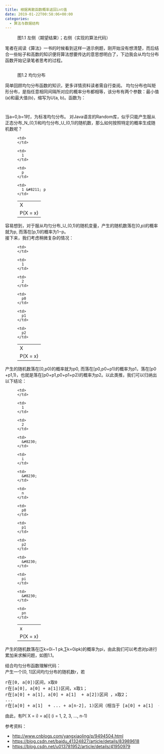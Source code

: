 ```yaml
---
title: 根据离散函数概率返回int值
date: 2019-01-22T00:58:06+00:00
categories:
  - 算法与数据结构
---
```

<figure class="wp-block-image"><img decoding="async" src="http://roliu.work/wp-content/uploads/2019/01/概率.png" alt="" class="wp-image-375" /><figcaption>图1.1 左侧（期望结果）；右侧（实现的算法代码）</figcaption></figure> 

笔者在阅读《算法》一书的时候看到这样一道示例题，刚开始没有想清楚，而后结合一些帖子和高数的知识便将算法想要传达的意思想明白了，下边我会从均匀分布函数开始记录笔者思考的过程。<figure class="wp-block-image">

<img decoding="async" src="http://roliu.work/wp-content/uploads/2019/01/均匀分布.png" alt="" class="wp-image-376" /> <figcaption>图1.2 均匀分布</figcaption></figure> 

简单回顾均匀分布函数的知识，更多详情资料读者需自行查阅。 均匀分布也叫矩形分布，是指任意相同间隔所对应的概率分布都相等，该分布有两个参数：最小值(a)和最大值(b)，缩写为U(a, b)。函数为：<figure class="wp-block-image">

<img decoding="async" src="http://roliu.work/wp-content/uploads/2019/01/均匀分布函数.png" alt="" class="wp-image-379" /> </figure> <figure class="wp-block-image"><img decoding="async" src="http://roliu.work/wp-content/uploads/2019/01/均匀分布函数_2-1.png" alt="" class="wp-image-381" /></figure> 

当a=0,b=1时，为标准均匀分布。 对Java语言的Random库，似乎只能产生服从正态分布_N_(0,1)和均匀分布_U_(0,1)的随机数，那么如何按照特定的概率生成随机数呢？<figure class="wp-block-table aligncenter is-style-stripes">

<table>
  <tr>
    <td>
      X
    </td>
    
    <td>
    </td>
    
    <td>
      1
    </td>
  </tr>
  
  <tr>
    <td>
      P(X = x)
    </td>
    
    <td>
      p
    </td>
    
    <td>
      1 &#8211; p
    </td>
  </tr>
</table></figure> 

容易想到，对于服从均匀分布_U_(0,1)的随机变量，产生的随机数落在[0,p)的概率就为p, 而落在[p,1)的概率为1−p。  
接下来，我们考虑稍微复杂的情况： <figure class="wp-block-table aligncenter is-style-stripes">

<table>
  <tr>
    <td>
      X
    </td>
    
    <td>
    </td>
    
    <td>
      1
    </td>
    
    <td>
      2
    </td>
  </tr>
  
  <tr>
    <td>
      P(X = x)
    </td>
    
    <td>
      p0
    </td>
    
    <td>
      p1
    </td>
    
    <td>
      p2
    </td>
  </tr>
</table></figure> 

产生的随机数落在[0,p0​)的概率就为p0​, 而落在[p0​,p0​+p1​)的概率为p1​，落在[p0​+p1​,1)，也就是落在[p0​+p1​,p0​+p1​+p2​)的概率为p2。以此类推，我们可以归纳出以下结论： <figure class="wp-block-table aligncenter is-style-stripes">

<table>
  <tr>
    <td>
      x
    </td>
    
    <td>
    </td>
    
    <td>
      1
    </td>
    
    <td>
      2
    </td>
    
    <td>
      &#8230;
    </td>
    
    <td>
      i
    </td>
    
    <td>
      &#8230;
    </td>
    
    <td>
      n
    </td>
  </tr>
  
  <tr>
    <td>
      P(X = x)
    </td>
    
    <td>
      p0
    </td>
    
    <td>
      p1
    </td>
    
    <td>
      p2
    </td>
    
    <td>
      &#8230;
    </td>
    
    <td>
      pi
    </td>
    
    <td>
      &#8230;
    </td>
    
    <td>
      pn
    </td>
  </tr>
</table></figure> 

产生的随机数落在[∑k=0i−1​ pk​,∑k=0i​ pk​)的概率为pi​，由此我们可以考虑对p进行累加来求解问题，如图1.1。

结合均匀分布函数理解代码：  
产生一个[0, 1]区间均匀分布的随机数r，若

<pre class="wp-block-preformatted">r在[0, a[0])区间，x取0<br />r在[a[0], a[0] + a[1])区间，x取1； <br />r在[a[0] + a[1], a[0] + a[1]  + a[2])区间 ，x取2； <br />...<br />r在[a[0] + a[1]  + ... + a[n-2], 1)区间（相当于 [a[0] + a[1]  + ... + a[n-2], [a[0] + a[1]  + ... + a[n-2] + a[n-1] ) ） ，x取n-1。</pre>

由此，有P( X = i) = a\[i\] (i = 1, 2, 3, &#8230;, n-1)  


参考资料：

  * <http://www.cnblogs.com/yangxiaoling/p/9494504.html>
  * <https://blog.csdn.net/baidu_41324827/article/details/83989618>
  * <https://blog.csdn.net/u013781952/article/details/41950979>